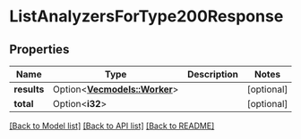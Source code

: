 # ListAnalyzersForType200Response

## Properties

Name | Type | Description | Notes
------------ | ------------- | ------------- | -------------
**results** | Option<[**Vec<models::Worker>**](Worker.md)> |  | [optional]
**total** | Option<**i32**> |  | [optional]

[[Back to Model list]](../README.md#documentation-for-models) [[Back to API list]](../README.md#documentation-for-api-endpoints) [[Back to README]](../README.md)


